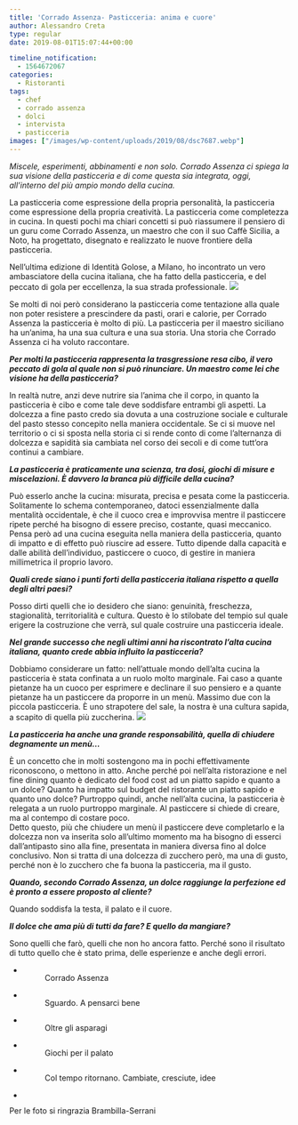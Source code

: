 ```yaml
---
title: 'Corrado Assenza- Pasticceria: anima e cuore'
author: Alessandro Creta
type: regular
date: 2019-08-01T15:07:44+00:00

timeline_notification:
  - 1564672067
categories:
  - Ristoranti
tags:
  - chef
  - corrado assenza
  - dolci
  - intervista
  - pasticceria
images: ["/images/wp-content/uploads/2019/08/dsc7687.webp"]
---
```

_Miscele, esperimenti, abbinamenti e non solo. Corrado Assenza ci spiega la sua visione della pasticceria e di come questa sia integrata, oggi, all’interno del più ampio mondo della cucina._

La pasticceria come espressione della propria personalità, la pasticceria come espressione della propria creatività. La pasticceria come completezza in cucina. In questi pochi ma chiari concetti si può riassumere il pensiero di un guru come Corrado Assenza, un maestro che con il suo Caffè Sicilia, a Noto, ha progettato, disegnato e realizzato le nuove frontiere della pasticceria.

Nell’ultima edizione di Identità Golose, a Milano, ho incontrato un vero ambasciatore della cucina italiana, che ha fatto della pasticceria, e del peccato di gola per eccellenza, la sua strada professionale. 
![](/images/wp-content/uploads/2019/08/assenza.webp)
 

  
Se molti di noi però considerano la pasticceria come tentazione alla quale non poter resistere a prescindere da pasti, orari e calorie, per Corrado Assenza la pasticceria è molto di più. La pasticceria per il maestro siciliano ha un’anima, ha una sua cultura e una sua storia. Una storia che Corrado Assenza ci ha voluto raccontare. 

**_Per molti la pasticceria rappresenta la trasgressione resa cibo, il vero peccato di gola al quale non si può rinunciare. Un maestro come lei che visione ha della pasticceria?_**

In realtà nutre, anzi deve nutrire sia l’anima che il corpo, in quanto la pasticceria è cibo e come tale deve soddisfare entrambi gli aspetti. La dolcezza a fine pasto credo sia dovuta a una costruzione sociale e culturale del pasto stesso concepito nella maniera occidentale. Se ci si muove nel territorio o ci si sposta nella storia ci si rende conto di come l’alternanza di dolcezza e sapidità sia cambiata nel corso dei secoli e di come tutt’ora continui a cambiare.

**_La pasticceria è praticamente una scienza, tra dosi, giochi di misure e miscelazioni. È davvero la branca più difficile della cucina?_**

Può esserlo anche la cucina: misurata, precisa e pesata come la pasticceria. Solitamente lo schema contemporaneo, datoci essenzialmente dalla mentalità occidentale, è che il cuoco crea e improvvisa mentre il pasticcere ripete perché ha bisogno di essere preciso, costante, quasi meccanico. Pensa però ad una cucina eseguita nella maniera della pasticceria, quanto di impatto e di effetto può riuscire ad essere. Tutto dipende dalla capacità e dalle abilità dell’individuo, pasticcere o cuoco, di gestire in maniera millimetrica il proprio lavoro.

**_Quali crede siano i punti forti della pasticceria italiana rispetto a quella degli altri paesi?_**

Posso dirti quelli che io desidero che siano: genuinità, freschezza, stagionalità, territorialità e cultura. Questo è lo stilobate del tempio sul quale erigere la costruzione che verrà, sul quale costruire una pasticceria ideale.

**_Nel grande successo che negli ultimi anni ha riscontrato l’alta cucina italiana, quanto crede abbia influito la pasticceria?_**

Dobbiamo considerare un fatto: nell’attuale mondo dell’alta cucina la pasticceria è stata confinata a un ruolo molto marginale. Fai caso a quante pietanze ha un cuoco per esprimere e declinare il suo pensiero e a quante pietanze ha un pasticcere da proporre in un menù. Massimo due con la piccola pasticceria. È uno strapotere del sale, la nostra è una cultura sapida, a scapito di quella più zuccherina.
![](http://progressonline.it/wp-content/uploads/2019/04/Assenza_Oltre-gli-asparagi.-A-cosa-serve-una-passeggiata.-Pensieri-di-primavera-1024x683.webp)
 

**_La pasticceria ha anche una grande responsabilità, quella di chiudere degnamente un menù…_**

È un concetto che in molti sostengono ma in pochi effettivamente riconoscono, o mettono in atto. Anche perché poi nell’alta ristorazione e nel fine dining quanto è dedicato del food cost ad un piatto sapido e quanto a un dolce? Quanto ha impatto sul budget del ristorante un piatto sapido e quanto uno dolce? Purtroppo quindi, anche nell’alta cucina, la pasticceria è relegata a un ruolo purtroppo marginale. Al pasticcere si chiede di creare, ma al contempo di costare poco.  
Detto questo, più che chiudere un menù il pasticcere deve completarlo e la dolcezza non va inserita solo all’ultimo momento ma ha bisogno di esserci dall’antipasto sino alla fine, presentata in maniera diversa fino al dolce conclusivo. Non si tratta di una dolcezza di zucchero però, ma una di gusto, perché non è lo zucchero che fa buona la pasticceria, ma il gusto.

**_Quando, secondo Corrado Assenza, un dolce raggiunge la perfezione ed è pronto a essere proposto al cliente?_**

Quando soddisfa la testa, il palato e il cuore.

**_Il dolce che ama più di tutti da fare? E quello da mangiare?_**

Sono quelli che farò, quelli che non ho ancora fatto. Perché sono il risultato di tutto quello che è stato prima, delle esperienze e anche degli errori.

<ul class="wp-block-gallery columns-3 is-cropped wp-block-gallery-9 is-layout-flex wp-block-gallery-is-layout-flex">
  <li class="blocks-gallery-item">
    <figure><img decoding="async" src="/images/wp-content/uploads/2019/08/assenza.webp?w=1024" alt="" data-id="283" class="wp-image-283" /><figcaption>Corrado Assenza</figcaption></figure>
  </li>
  <li class="blocks-gallery-item">
    <figure><img decoding="async" src="/images/wp-content/uploads/2019/08/assenza_sguardo.-a-pensarci-bene..webp?w=1024" alt="" data-id="282" class="wp-image-282" /><figcaption>Sguardo. A pensarci bene</figcaption></figure>
  </li>
  <li class="blocks-gallery-item">
    <figure><img decoding="async" src="/images/wp-content/uploads/2019/08/assenza_oltre-gli-asparagi.-a-cosa-serve-una-passeggiata.-pensieri-di-primavera.webp?w=1024" alt="" data-id="281" class="wp-image-281" /><figcaption>Oltre gli asparagi</figcaption></figure>
  </li>
  <li class="blocks-gallery-item">
    <figure><img decoding="async" src="/images/wp-content/uploads/2019/08/assenza_giochi-per-il-palato.webp?w=1024" alt="" data-id="280" class="wp-image-280" /><figcaption>Giochi per il palato</figcaption></figure>
  </li>
  <li class="blocks-gallery-item">
    <figure><img decoding="async" src="/images/wp-content/uploads/2019/08/assenza_col-tempo-ritornano.-cambiate-cresciute-maturate.-idee..webp?w=683" alt="" data-id="279" class="wp-image-279" /><figcaption>Col tempo ritornano. Cambiate, cresciute, idee</figcaption></figure>
  </li>
  <li class="blocks-gallery-item">
    <figure><img decoding="async" src="/images/wp-content/uploads/2019/08/ad55582.webp?w=1024" alt="" data-id="276" class="wp-image-276" /></figure>
  </li>
</ul>

Per le foto si ringrazia Brambilla-Serrani
